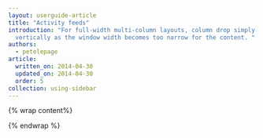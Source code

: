 ```yaml
---
layout: userguide-article
title: "Activity feeds"
introduction: "For full-width multi-column layouts, column drop simply stacks the columns
  vertically as the window width becomes too narrow for the content. "
authors:
  - petelepage
article:
  written_on: 2014-04-30
  updated_on: 2014-04-30
  order: 5
collection: using-sidebar
---
```


{% wrap content%}



{% endwrap %}
